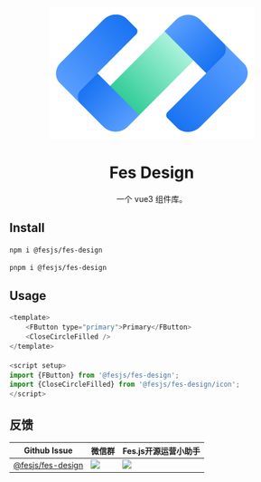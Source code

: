<p align="center">
  <a href="https://fes-design-4gvn317r3b6bfe17-1254145788.ap-shanghai.app.tcloudbase.com/">
    <img width="362" src="./docs/public/images/fes-logo.svg">
  </a>
</p>

<h1 align="center">Fes Design</h1>

<div align="center">

一个 vue3 组件库。
</div>

## Install

```bash
npm i @fesjs/fes-design
```

```bash
pnpm i @fesjs/fes-design
```

## Usage

```js
<template>
    <FButton type="primary">Primary</FButton>
    <CloseCircleFilled />
</template>

<script setup>
import {FButton} from '@fesjs/fes-design';
import {CloseCircleFilled} from '@fesjs/fes-design/icon';
</script>
```

## 反馈

| Github Issue  | 微信群 | Fes.js开源运营小助手 |
| --- | --- | --- |
| [@fesjs/fes-design](../../issues) | <img src="https://i.loli.net/2020/09/11/2XhKtPZd6NFVbDE.png" width="250" /> | <img src="https://i.loli.net/2020/09/16/sxwr62CKhmYOUyV.jpg" height="250"/> 